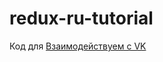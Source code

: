 # redux-ru-tutorial
Код для [Взаимодействуем с VK](https://maxfarseer.gitbooks.io/redux-course-ru/content/vzaimodeistvuem_s_vk.html)
